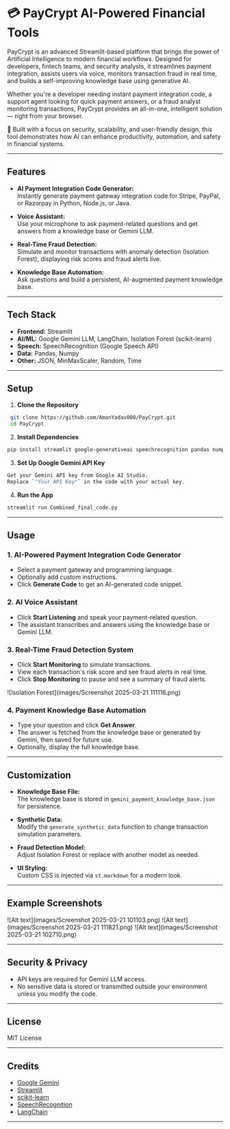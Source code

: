 # 💳 PayCrypt AI-Powered Financial Tools

PayCrypt is an advanced Streamlit-based platform that brings the power of Artificial Intelligence to modern financial workflows. Designed for developers, fintech teams, and security analysts, it streamlines payment integration, assists users via voice, monitors transaction fraud in real time, and builds a self-improving knowledge base using generative AI.

Whether you're a developer needing instant payment integration code, a support agent looking for quick payment answers, or a fraud analyst monitoring transactions, PayCrypt provides an all-in-one, intelligent solution — right from your browser.

🔐 Built with a focus on security, scalability, and user-friendly design, this tool demonstrates how AI can enhance productivity, automation, and safety in financial systems.

---

## Features

- **AI Payment Integration Code Generator:**  
  Instantly generate payment gateway integration code for Stripe, PayPal, or Razorpay in Python, Node.js, or Java.

- **Voice Assistant:**  
  Use your microphone to ask payment-related questions and get answers from a knowledge base or Gemini LLM.

- **Real-Time Fraud Detection:**  
  Simulate and monitor transactions with anomaly detection (Isolation Forest), displaying risk scores and fraud alerts live.

- **Knowledge Base Automation:**  
  Ask questions and build a persistent, AI-augmented payment knowledge base.

---

## Tech Stack

- **Frontend:** Streamlit
- **AI/ML:** Google Gemini LLM, LangChain, Isolation Forest (scikit-learn)
- **Speech:** SpeechRecognition (Google Speech API)
- **Data:** Pandas, Numpy
- **Other:** JSON, MinMaxScaler, Random, Time

---

## Setup

1. **Clone the Repository**
```bash
 git clone https://github.com/AmanYadav000/PayCrypt.git
 cd PayCrypt
```
2. **Install Dependencies**
```bash
pip install streamlit google-generativeai speechrecognition pandas numpy scikit-learn langchain-google-genai
```
3. **Set Up Google Gemini API Key**
```bash
Get your Gemini API key from Google AI Studio.
Replace `"Your API Key"` in the code with your actual key.
```

4. **Run the App**
```bash
streamlit run Combined_final_code.py
```


---

## Usage

### 1. AI-Powered Payment Integration Code Generator

- Select a payment gateway and programming language.
- Optionally add custom instructions.
- Click **Generate Code** to get an AI-generated code snippet.

### 2. AI Voice Assistant

- Click **Start Listening** and speak your payment-related question.
- The assistant transcribes and answers using the knowledge base or Gemini LLM.

### 3. Real-Time Fraud Detection System

- Click **Start Monitoring** to simulate transactions.
- View each transaction's risk score and see fraud alerts in real time.
- Click **Stop Monitoring** to pause and see a summary of fraud alerts.

![Isolation Forest](images/Screenshot 2025-03-21 111116.png)

### 4. Payment Knowledge Base Automation

- Type your question and click **Get Answer**.
- The answer is fetched from the knowledge base or generated by Gemini, then saved for future use.
- Optionally, display the full knowledge base.

---

## Customization

- **Knowledge Base File:**  
The knowledge base is stored in `gemini_payment_knowledge_base.json` for persistence.

- **Synthetic Data:**  
Modify the `generate_synthetic_data` function to change transaction simulation parameters.

- **Fraud Detection Model:**  
Adjust Isolation Forest or replace with another model as needed.

- **UI Styling:**  
Custom CSS is injected via `st.markdown` for a modern look.

---

## Example Screenshots

![Alt text](images/Screenshot 2025-03-21 101103.png)
![Alt text](images/Screenshot 2025-03-21 111821.png)
![Alt text](images/Screenshot 2025-03-21 102710.png)

---

## Security & Privacy

- API keys are required for Gemini LLM access.
- No sensitive data is stored or transmitted outside your environment unless you modify the code.

---

## License

MIT License

---

## Credits

- [Google Gemini](https://ai.google.dev/)
- [Streamlit](https://streamlit.io/)
- [scikit-learn](https://scikit-learn.org/)
- [SpeechRecognition](https://pypi.org/project/SpeechRecognition/)
- [LangChain](https://python.langchain.com/)

---

